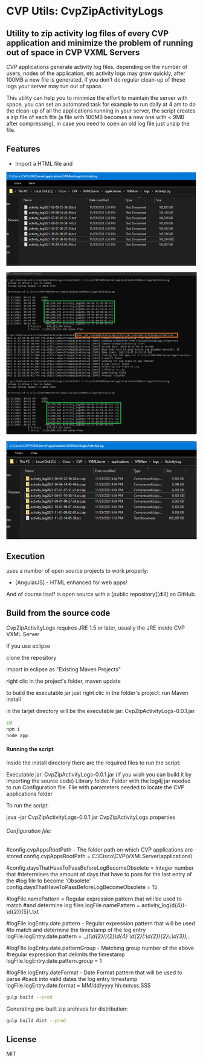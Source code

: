 # CVP Utils: CvpZipActivityLogs
## Utility to zip activity log files of every CVP application and minimize the problem of running out of space in CVP VXML Servers

CVP applications generate activity log files, depending on the number of users, nodes of the application, etc activity logs may grow quickly, after 100MB a new file is generated, if you don't do regular clean-up of these logs your server may run out of space.

This utility can help you to minimize the effort to maintain the server with space, you can set an automated task for example to run daily at 4 am to do the clean-up of all the applications running in your server, the script creates a zip file of each file (a file with 100MB  becomes a new one with < 9MB after compressing),  in case you need to open an old log file just unzip the file.


## Features

- Import a HTML file and 

![alt text](images/Example-beforeExecution.png "Before execution")

![alt text](images/Example-execution.png "During execution")

![alt text](images/Example-afterExecution.png "After execution")


## Execution

 uses a number of open source projects to work properly:

- [AngularJS] - HTML enhanced for web apps!


And of course  itself is open source with a [public repository][dill]
 on GitHub.

## Build from the source code

CvpZipActivityLogs requires JRE 1.5 or later, usually the JRE inside CVP VXML Server

If you use eclipse

clone the repository

import in eclipse as "Existing Maven Projects"

right clic in the project's folder, maven update 

to build the executable jar just right clic in the folder's project: run Maven install

in the tarjet directory will be the executable jar: CvpZipActivityLogs-0.0.1.jar


```sh
cd 
npm i
node app
```




#### Running the script

Inside the install directory there are the required files to run the script:

Executable jar. CvpZipActivityLogs-0.0.1.jar (if you wish you can build it by importing the source code)
Library folder. Folder with the log4j jar needed to run
Configuration file. File with parameters needed to locate the CVP applications folder

To run the script:

java -jar CvpZipActivityLogs-0.0.1.jar CvpZipActivityLogs.properties


###### Configuration file: 

#config.cvpAppsRootPath - The folder path on which CVP applications are stored
config.cvpAppsRootPath = C:\\Cisco\\CVP\\VXMLServer\\applications\\

#config.daysThatHaveToPassBeforeLogBecomeObsolete = Integer number that 
#determines the amount of days that have to pass for the last entry of the 
#log file to become 'Obsolete'
config.daysThatHaveToPassBeforeLogBecomeObsolete = 15

#logFile.namePattern = Regular expression pattern that will be used to match 
#and determine log files
logFile.namePattern = activity_log\\d{4}(-\\d{2}){5}\\.txt

#logFile.logEntry.date.pattern - Regular expression pattern that will be used 
#to match and determine the timestamp of the log entry
logFile.logEntry.date.pattern = .*,((\\d{2}/){2}\\d{4} \\d{2}(:\\d{2}){2}\\.\\d{3}),.*

#logFIle.logEntry.date.patternGroup - Matching group number of the above 
#regular expression that delimits the timestamp
logFile.logEntry.date.pattern.group = 1

#logFIle.logEntry.dateFormat - Date Format pattern that will be used to parse 
#back into valid dates the log entry timestamp
logFile.logEntry.date.format = MM/dd/yyyy hh:mm:ss.SSS


```sh
gulp build --prod
```

Generating pre-built zip archives for distribution:

```sh
gulp build dist --prod
```

## License

MIT
